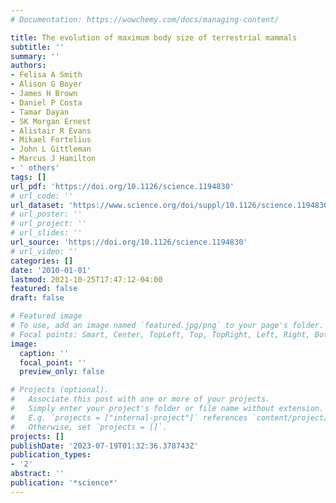 ```yaml
---
# Documentation: https://wowchemy.com/docs/managing-content/

title: The evolution of maximum body size of terrestrial mammals
subtitle: ''
summary: ''
authors:
- Felisa A Smith
- Alison G Boyer
- James H Brown
- Daniel P Costa
- Tamar Dayan
- SK Morgan Ernest
- Alistair R Evans
- Mikael Fortelius
- John L Gittleman
- Marcus J Hamilton
- ' others'
tags: []
url_pdf: 'https://doi.org/10.1126/science.1194830'
# url_code: ''
url_dataset: 'https://www.science.org/doi/suppl/10.1126/science.1194830/suppl_file/smith.som.pdf'
# url_poster: ''
# url_project: ''
# url_slides: ''
url_source: 'https://doi.org/10.1126/science.1194830'
# url_video: ''
categories: []
date: '2010-01-01'
lastmod: 2021-10-25T17:47:12-04:00
featured: false
draft: false

# Featured image
# To use, add an image named `featured.jpg/png` to your page's folder.
# Focal points: Smart, Center, TopLeft, Top, TopRight, Left, Right, BottomLeft, Bottom, BottomRight.
image:
  caption: ''
  focal_point: ''
  preview_only: false

# Projects (optional).
#   Associate this post with one or more of your projects.
#   Simply enter your project's folder or file name without extension.
#   E.g. `projects = ["internal-project"]` references `content/project/deep-learning/index.md`.
#   Otherwise, set `projects = []`.
projects: []
publishDate: '2023-07-19T01:32:36.378743Z'
publication_types:
- '2'
abstract: ''
publication: '*science*'
---
```

